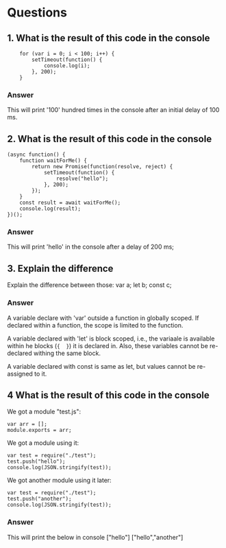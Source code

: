 
# Questions

 ## 1. What is the result of this code in the console

		for (var i = 0; i < 100; i++) {
			setTimeout(function() {
				console.log(i);
			}, 200);
		}
### Answer
This will print '100' hundred times in the console after an initial delay of 100 ms.

## 2. What is the result of this code in the console

	(async function() {
		function waitForMe() {
			return new Promise(function(resolve, reject) {	
				setTimeout(function() {
					resolve("hello");
				}, 200);
			});
		}
		const result = await waitForMe();
		console.log(result);
	})();
### Answer
This will print 'hello' in the console after a delay of 200 ms;

## 3. Explain the difference

Explain the difference between those:
	var a;
	let b;
	const c;

### Answer 
A variable declare with 'var' outside a function in globally scoped. If declared within a function, the scope is limited to the function.

A variable declared with 'let' is block scoped, i.e., the variaale is available within he blocks (`{  }`) it is declared in. Also, these variables cannot be re-declared withing the same block.

A variable declared with const is same as let, but values cannot be re-assigned to it.

## 4 What is the result of this code in the console

We got a module "test.js":

	var arr = [];
	module.exports = arr;
We got a module using it:

	var test = require("./test");
	test.push("hello");
	console.log(JSON.stringify(test));

We got another module using it later:

	var test = require("./test");
	test.push("another");
	console.log(JSON.stringify(test));

### Answer 
This will print the below in console
["hello"]
["hello","another"]
